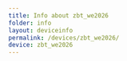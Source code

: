 ```yaml
---
title: Info about zbt_we2026
folder: info
layout: deviceinfo
permalink: /devices/zbt_we2026/
device: zbt_we2026
---
```

